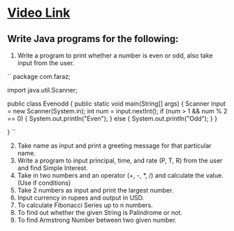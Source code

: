 # [Video Link](https://youtu.be/TAtrPoaJ7gc)

## Write Java programs for the following:

1. Write a program to print whether a number is even or odd, also take
input from the user.

``
package com.faraz;

import java.util.Scanner;

public class Evenodd {
    public static void main(String[] args) {
        Scanner input = new Scanner(System.in);
        int num = input.nextInt();
        if (num > 1 && num % 2 == 0) {
            System.out.println("Even");
        }
        else {
            System.out.println("Odd");
        }
    }

}
``

2. Take name as input and print a greeting message for that particular name.
3. Write a program to input principal, time, and rate (P, T, R) from the user and
find Simple Interest.
4. Take in two numbers and an operator (+, -, *, /) and calculate the value.
(Use if conditions)
5. Take 2 numbers as input and print the largest number.
6. Input currency in rupees and output in USD.
7. To calculate Fibonacci Series up to n numbers.
8. To find out whether the given String is Palindrome or not.
9. To find Armstrong Number between two given number.

